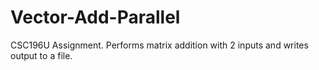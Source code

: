 # Vector-Add-Parallel
CSC196U Assignment. Performs matrix addition with 2 inputs and writes output to a file.
